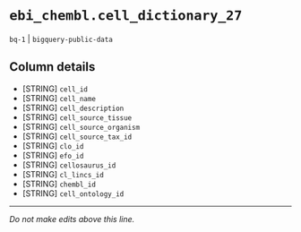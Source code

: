 # `ebi_chembl.cell_dictionary_27`
`bq-1` | `bigquery-public-data`

## Column details
* [STRING]    `cell_id`
* [STRING]    `cell_name`
* [STRING]    `cell_description`
* [STRING]    `cell_source_tissue`
* [STRING]    `cell_source_organism`
* [STRING]    `cell_source_tax_id`
* [STRING]    `clo_id`
* [STRING]    `efo_id`
* [STRING]    `cellosaurus_id`
* [STRING]    `cl_lincs_id`
* [STRING]    `chembl_id`
* [STRING]    `cell_ontology_id`

-------------------------------------------------------------------------------
*Do not make edits above this line.*
